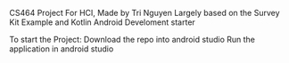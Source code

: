 CS464 Project For HCI, Made by Tri Nguyen
Largely based on the Survey Kit Example and Kotlin Android Develoment starter

To start the Project:
Download the repo into android studio
Run the application in android studio
